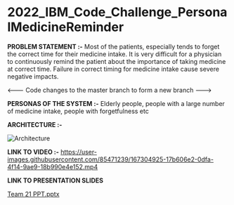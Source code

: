 # 2022_IBM_Code_Challenge_PersonalMedicineReminder

**PROBLEM STATEMENT :-**
Most of the patients, especially tends to forget the correct time for their medicine intake. It is very difficult for a physician to continuously remind the patient about the importance of taking medicine at correct time. Failure in correct timing for medicine intake cause severe negative impacts.

<--- Code changes to the master branch to form a new branch --->

**PERSONAS OF THE SYSTEM :-**
Elderly people, people with a large number of medicine intake, people with forgetfulness etc


**ARCHITECTURE :-**

![Architecture](https://user-images.githubusercontent.com/85471239/167305781-aa30d278-f284-4419-ba1f-d33e2032be43.png)


**LINK TO VIDEO :-**
https://user-images.githubusercontent.com/85471239/167304925-17b606e2-0dfa-4f14-9ae9-18b990e4e152.mp4


**LINK TO PRESENTATION SLIDES**

[Team 21 PPT.pptx](https://github.com/sivadarsana-unni/2022_IBM_Code_Challenge_PersonalMedicineReminder/files/8647534/Team.21.PPT.pptx)
